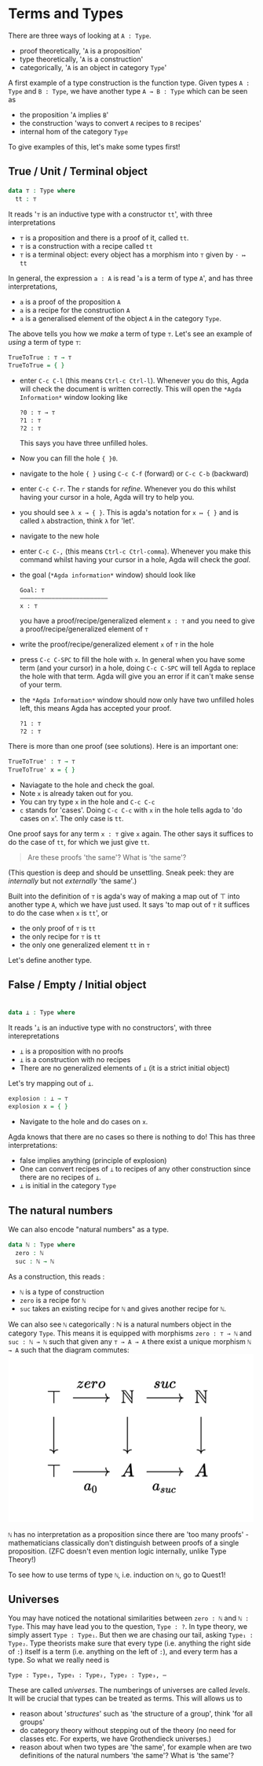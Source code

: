 # Terms and Types

There are three ways of looking at `A : Type`.
  - proof theoretically, '`A` is a proposition'
  - type theoretically, '`A` is a construction'
  - categorically, '`A` is an object in category `Type`'

A first example of a type construction is the function type.
Given types `A : Type` and `B : Type`, 
we have another type `A → B : Type` which can be seen as
  - the proposition '`A` implies `B`'
  - the construction 'ways to convert `A` recipes to `B` recipes'
  - internal hom of the category `Type`

To give examples of this, let's make some types first!

## True / Unit / Terminal object

```agda 
data ⊤ : Type where
  tt : ⊤
```

It reads '`⊤` is an inductive type with a constructor `tt`',
with three interpretations
  - `⊤` is a proposition and there is a proof of it, called `tt`.
  - `⊤` is a construction with a recipe called `tt`
  - `⊤` is a terminal object: every object has a morphism into `⊤` given by `· ↦ tt`

In general, the expression `a : A` is read '`a` is a term of type `A`',
and has three interpretations,
  - `a` is a proof of the proposition `A`
  - `a` is a recipe for the construction `A`
  - `a` is a generalised element of the object `A` in the category `Type`.

The above tells you how we _make_ a term of type `⊤`.
Let's see an example of _using_ a term of type `⊤`:

```agda
TrueToTrue : ⊤ → ⊤
TrueToTrue = { }
```

- enter `C-c C-l` (this means `Ctrl-c Ctrl-l`).
  Whenever you do this, Agda will check the document is written correctly.
  This will open the `*Agda Information*` window looking like 
  
  ```
  ?0 : ⊤ → ⊤
  ?1 : ⊤
  ?2 : ⊤
  ```
  
  This says you have three unfilled holes.
- Now you can fill the hole `{ }0`.
- navigate to the hole `{ }` using `C-c C-f` (forward) or `C-c C-b` (backward)
- enter `C-c C-r`. The `r` stands for _refine_.
  Whenever you do this whilst having your cursor in a hole,
  Agda will try to help you. 
- you should see `λ x → { }`. This is agda's notation for `x ↦ { }` 
  and is called `λ` abstraction, think `λ` for 'let'.
- navigate to the new hole
- enter `C-c C-,` (this means `Ctrl-c Ctrl-comma`).
  Whenever you make this command whilst having your cursor in a hole, 
  Agda will check the _goal_. 
- the goal (`*Agda information*` window) should look like
  
  ```
  Goal: ⊤
  —————————————————————————
  x : ⊤
  ```
    
  you have a proof/recipe/generalized element `x : ⊤`
  and you need to give a proof/recipe/generalized element of `⊤`
- write the proof/recipe/generalized element `x` of `⊤` in the hole
- press `C-c C-SPC` to fill the hole with `x`.
  In general when you have some term (and your cursor) in a hole,
  doing `C-c C-SPC` will tell Agda to replace the hole with that term.
  Agda will give you an error if it can't make sense of your term.
- the `*Agda Information*` window should now only have two unfilled holes left,
  this means Agda has accepted your proof.
 
  ```
  ?1 : ⊤
  ?2 : ⊤
  ```

There is more than one proof (see solutions).
Here is an important one:

```agda
TrueToTrue' : ⊤ → ⊤
TrueToTrue' x = { }
```

  - Naviagate to the hole and check the goal.
  - Note `x` is already taken out for you.
  - You can try type `x` in the hole and `C-c C-c`
  - `c` stands for 'cases'. 
    Doing `C-c C-c` with `x` in the hole 
    tells agda to 'do cases on `x`'.
    The only case is `tt`.

One proof says for any term `x : ⊤` give `x` again.
The other says it suffices to do the case of `tt`,
for which we just give `tt`.

> Are these proofs 'the same'? What is 'the same'?

(This question is deep and should be unsettling.
Sneak peek: they are _internally_ but
not _externally_ 'the same'.)

Built into the definition of `⊤` is agda's way of making a map out of ⊤
into another type `A`, which we have just used.
It says 'to map out of `⊤` it suffices to do the case when `x` is `tt`', or
  - the only proof of `⊤` is `tt`
  - the only recipe for `⊤` is `tt`
  - the only one generalized element `tt` in `⊤`

Let's define another type.

## False / Empty / Initial object

```agda

data ⊥ : Type where

```

It reads '`⊥` is an inductive type with no constructors',
with three interepretations
  - `⊥` is a proposition with no proofs
  - `⊥` is a construction with no recipes
  - There are no generalized elements of `⊥` (it is a strict initial object)

Let's try mapping out of `⊥`.

```agda
explosion : ⊥ → ⊤
explosion x = { }
```

  - Navigate to the hole and do cases on `x`.

Agda knows that there are no cases so there is nothing to do!
This has three interpretations:
  - false implies anything (principle of explosion)
  - One can convert recipes of `⊥` to recipes of
    any other construction since
    there are no recipes of `⊥`.
  - `⊥` is initial in the category `Type`

## The natural numbers

We can also encode "natural numbers" as a type.

```agda
data ℕ : Type where
  zero : ℕ
  suc : ℕ → ℕ
```

As a construction, this reads :
  - `ℕ` is a type of construction
  - `zero` is a recipe for `ℕ`
  - `suc` takes an existing recipe for `ℕ` and gives
      another recipe for `ℕ`.

We can also see `ℕ` categorically :
ℕ is a natural numbers object in the category `Type`.
This means it is equipped with morphisms `zero : ⊤ → ℕ` 
and `suc : ℕ → ℕ` such that
given any `⊤ → A → A` there exist a unique morphism `ℕ → A`
such that the diagram commutes:
<img src="images/nno.png" 
     alt="nno" 
     width="500"
     class="center"/>

`ℕ` has no interpretation as a proposition since
there are 'too many proofs' -
mathematicians classically don't distinguish
between proofs of a single proposition.
(ZFC doesn't even mention logic internally,
unlike Type Theory!)

To see how to use terms of type `ℕ`, i.e. induction on `ℕ`, 
go to Quest1!

## Universes

You may have noticed the notational similarities between 
`zero : ℕ` and `ℕ : Type`.
This may have lead you to the question, `Type : ?`.
In type theory, we simply assert `Type : Type₁`.
But then we are chasing our tail, asking `Type₁ : Type₂`.
Type theorists make sure that every type 
(i.e. anything the right side of `:`)
itself is a term (i.e. anything on the left of `:`), 
and every term has a type.
So what we really need is 
```
Type : Type₁, Type₁ : Type₂, Type₂ : Type₃, ⋯
```
These are called _universes_.
The numberings of universes are called _levels_.
It will be crucial that types can be treated as terms.
This will allows us to
  - reason about '_structures_' such as 'the structure of a group',
    think 'for all groups'
  - do category theory without stepping out of the theory 
    (no need for classes etc. For experts, we have Grothendieck universes.)
  - reason about when two types are 'the same', 
    for example when are two definitions of
    the natural numbers 'the same'? What is 'the same'?

